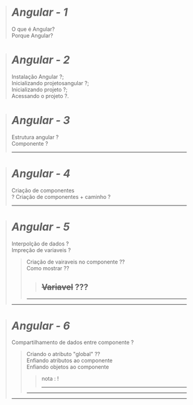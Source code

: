 ># _Angular - 1_ 
>O que é Angular?<br>Porque Angular?

># _Angular - 2_
>Instalação Angular ?;<br>Inicializando projetosangular ?;<br>Inicializando projeto ?;<br> Acessando o projeto ?.

># _Angular - 3_
>Estrutura angular ?<br>Componente ? 
>
>---

># _Angular - 4_
>Criação de componentes<br> ? 
>Criação de componentes + caminho ? 
>
>---

># _Angular - 5_
>Interpolção de dados ?<br>
>Impreção de variaveis ?<br>
>>Criação de vairaveis no componente ??<br>
>>Como mostrar ??<br>
>>><s>Variavel</s> ???<br>
>>>---
>>---
>---

># _Angular - 6_
>Compartilhamento de dados entre componente ?<br>
>>Criando o atributo "global" ??<br>
>>Enfiando atributos ao componente<br>
>>Enfiando objetos ao componente<br>
>>>nota : !<br>
>>>
>>>---
>>---
>---